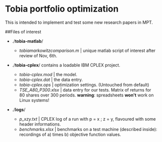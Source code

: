 Tobia portfolio optimization
======================

This is intended to implement and test some new research papers in MPT.

##Files of interest

- ./**tobia-matlab**/
  - *tobiamarkowitzcomparison.m* |   unique matlab script of interest after review of Nov, 6th.

- ./**tobia-cplex**/ contains a loadable IBM CPLEX project.
  - *tobia-cplex.mod* 	|   the model.
  - *tobia-cplex.dat* 	|   the data entry.
  - *tobia-cplex.ops*		|	optimization settings. (Untouched from default)
  - *TSE_A80_P300.xlsx* 	|	data entry for our tests. Matrix of returns for 80 shares over 300 periods. **warning**: spreadsheets **won't** work on Linux systems!
  
- ./**logs**/
  - *p_*x*_z_*y*.txt*	| CPLEX log of a run with p = x ; z = y, flavoured with some header informations.
  - *benchmarks.xlsx*	| benchmarks on a test machine (described inside): recordings of a) times b) objective function values.